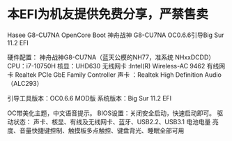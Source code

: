 # 本EFI为机友提供免费分享，严禁售卖
Hasee G8-CU7NA OpenCore Boot
神舟战神 G8-CU7NA OC0.6.6引导Big Sur 11.2 EFI

硬件配置：
神舟战神G8-CU7NA（蓝天公模的NH77，准系统 NHxxDCDD）
CPU：i7-10750H
核显：UHD630
无线网卡 :Intel(R) Wireless-AC 9462
有线网卡 Realtek PCIe GbE Family Controller 
声卡 ：Realtek High Definition Audio（ALC293）

引导工具版本：OC0.6.6 MOD版
系统版本：Big Sur 11.2 EFI

OC带美化主题，中文语音提示。
BIOS设置：关闭安全启动，快速启动即可。
驱动状态：
声卡、核显、有线及无线网卡、蓝牙、USB2.2、USB3.1 电池电量
亮度、音量快捷键控制、触摸板多点触控、键盘背光、睡眠全部可用
